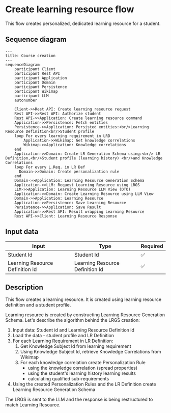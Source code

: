 # Create learning resource flow
This flow creates personalized, dedicated learning resource for a student.

## Sequence diagram

```mermaid
---
title: Course creation
---
sequenceDiagram
    participant Client
    participant Rest API
    participant Application
    participant Domain
    participant Persistence
    participant Wikimap
    participant LLM
    autonumber
    
    Client->>Rest API: Create learning resource request
    Rest API->>Rest API: Authorize student
    Rest API->>Application: Create learning resource command
    Application->>Persistence: Fetch entities
    Persistence->>Application: Persisted entities:<br/>Learning Resource Definition<br/>Student profile
    loop For every learning requirement in LRD
        Application->>Wikimap: Get knowledge correlations
        Wikimap->>Application: Knowledge correlations
    end
    Application->>Domain: Create LR Generation Schema using:<br/> LR Definition,<br/>Student profile (learning history) <br/>and Knowledge Correlations
    loop For every L.Req. in LR Def
      Domain->>Domain: Create personalization rule
    end
    Domain->>Application: Learning Resource Generation Schema
    Application->>LLM: Request Learning Resource using LRGS
    LLM->>Application: Learning Resource LLM View (DTO)
    Application->>Domain: Create Learning Resource using LLM View
    Domain->>Application: Learning Resource
    Application->>Persistence: Save Learning Resource
    Persistence->>Application: Save Result
    Application->>Rest API: Result wrapping Learning Resource
    Rest API->>Client: Learning Resource Response

```

## Input data

| Input                           | Type                            | Required |
|---------------------------------|---------------------------------|----------|
| Student Id                      | Student Id                      | ✅        |
| Learning Resource Definition Id | Learning Resource Definition Id | ✅        |

## Description
This flow creates a learning resource. It is created using learning resource definition and a student profile.

Learning resource is created by constructing Learning Resource Generation Schema.
Let's describe the algorithm behind the LRGS creation:
1. Input data: Student id and Learning Resource Definition id
2. Load the data - student profile and LR Definition
3. For each Learning Requirement in LR Definition:
   1. Get Knowledge Subject Id from learning requirement
   2. Using Knowledge Subject Id, retrieve Knowledge Correlations from Wikimap
   3. For each knowledge correlation create Personalization Rule
      - using the knowledge correlation (spread properties)
      - using the student's learning history learning results
      - calculating qualified sub-requirements
4. Using the created Personalization Rules and the LR Definition create Learning Resource Generation Schema

The LRGS is sent to the LLM and the response is being restructured to match Learning Resource.